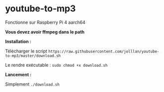 # youtube-to-mp3

Fonctionne sur Raspberry Pi 4 aarch64

**Vous devez avoir ffmpeg dans le path**

**Installation :**

Télécharger le script
`https://raw.githubusercontent.com/jolllan/youtube-to-mp3/master/download.sh`

Le rendre exécutable : 
`sudo chmod +x download.sh`

**Lancement :**

Simplement `./download.sh`

